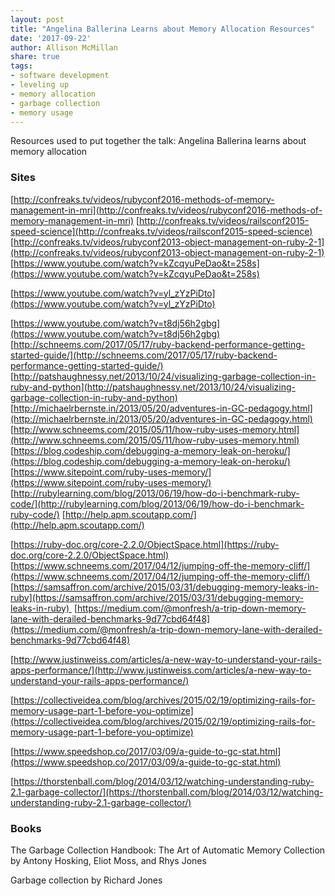 ```yaml
---
layout: post
title: "Angelina Ballerina Learns about Memory Allocation Resources"
date: '2017-09-22'
author: Allison McMillan
share: true
tags:
- software development
- leveling up
- memory allocation
- garbage collection
- memory usage
---
```


Resources used to put together the talk: Angelina Ballerina learns about memory allocation

### Sites
[http://confreaks.tv/videos/rubyconf2016-methods-of-memory-management-in-mri](http://confreaks.tv/videos/rubyconf2016-methods-of-memory-management-in-mri)
[http://confreaks.tv/videos/railsconf2015-speed-science](http://confreaks.tv/videos/railsconf2015-speed-science)
[http://confreaks.tv/videos/rubyconf2013-object-management-on-ruby-2-1](http://confreaks.tv/videos/rubyconf2013-object-management-on-ruby-2-1)
[https://www.youtube.com/watch?v=kZcqyuPeDao&t=258s](https://www.youtube.com/watch?v=kZcqyuPeDao&t=258s)

[https://www.youtube.com/watch?v=yl_zYzPiDto](https://www.youtube.com/watch?v=yl_zYzPiDto)

[https://www.youtube.com/watch?v=t8dj56h2gbg](https://www.youtube.com/watch?v=t8dj56h2gbg)
[http://schneems.com/2017/05/17/ruby-backend-performance-getting-started-guide/](http://schneems.com/2017/05/17/ruby-backend-performance-getting-started-guide/)
[http://patshaughnessy.net/2013/10/24/visualizing-garbage-collection-in-ruby-and-python](http://patshaughnessy.net/2013/10/24/visualizing-garbage-collection-in-ruby-and-python)
[http://michaelrbernste.in/2013/05/20/adventures-in-GC-pedagogy.html](http://michaelrbernste.in/2013/05/20/adventures-in-GC-pedagogy.html)
[http://www.schneems.com/2015/05/11/how-ruby-uses-memory.html](http://www.schneems.com/2015/05/11/how-ruby-uses-memory.html)
[https://blog.codeship.com/debugging-a-memory-leak-on-heroku/](https://blog.codeship.com/debugging-a-memory-leak-on-heroku/)
[https://www.sitepoint.com/ruby-uses-memory/](https://www.sitepoint.com/ruby-uses-memory/)
[http://rubylearning.com/blog/2013/06/19/how-do-i-benchmark-ruby-code/](http://rubylearning.com/blog/2013/06/19/how-do-i-benchmark-ruby-code/)
[http://help.apm.scoutapp.com/](http://help.apm.scoutapp.com/)

[https://ruby-doc.org/core-2.2.0/ObjectSpace.html](https://ruby-doc.org/core-2.2.0/ObjectSpace.html)
[https://www.schneems.com/2017/04/12/jumping-off-the-memory-cliff/](https://www.schneems.com/2017/04/12/jumping-off-the-memory-cliff/)
[https://samsaffron.com/archive/2015/03/31/debugging-memory-leaks-in-ruby](https://samsaffron.com/archive/2015/03/31/debugging-memory-leaks-in-ruby) 
[https://medium.com/@monfresh/a-trip-down-memory-lane-with-derailed-benchmarks-9d77cbd64f48](https://medium.com/@monfresh/a-trip-down-memory-lane-with-derailed-benchmarks-9d77cbd64f48)

[http://www.justinweiss.com/articles/a-new-way-to-understand-your-rails-apps-performance/](http://www.justinweiss.com/articles/a-new-way-to-understand-your-rails-apps-performance/)

[https://collectiveidea.com/blog/archives/2015/02/19/optimizing-rails-for-memory-usage-part-1-before-you-optimize](https://collectiveidea.com/blog/archives/2015/02/19/optimizing-rails-for-memory-usage-part-1-before-you-optimize)

[https://www.speedshop.co/2017/03/09/a-guide-to-gc-stat.html](https://www.speedshop.co/2017/03/09/a-guide-to-gc-stat.html)

[https://thorstenball.com/blog/2014/03/12/watching-understanding-ruby-2.1-garbage-collector/](https://thorstenball.com/blog/2014/03/12/watching-understanding-ruby-2.1-garbage-collector/)

### Books
The Garbage Collection Handbook: The Art of Automatic Memory Collection
by Antony Hosking, Eliot Moss, and Rhys Jones

Garbage collection
by Richard Jones
